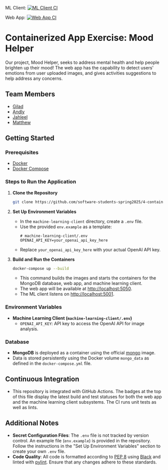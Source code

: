 ML Client: [![ML Client CI](https://github.com/software-students-spring2025/4-containers-contain/actions/workflows/ci.yml/badge.svg?job=test_ml_client)](https://github.com/software-students-spring2025/4-containers-contain/actions/workflows/ci.yml?job=test_ml_client)

Web App: [![Web App CI](https://github.com/software-students-spring2025/4-containers-contain/actions/workflows/ci.yml/badge.svg?job=test_web_app)](https://github.com/software-students-spring2025/4-containers-contain/actions/workflows/ci.yml?job=test_web_app)

# Containerized App Exercise: Mood Helper

Our project, Mood Helper, seeks to address mental health and help people brighten up their mood! The web app has the capability to detect users' emotions from user uploaded images, and gives activities suggestions to help address any concerns.

## Team Members

- [Gilad](https://github.com/giladspitzer)
- [Andly](https://github.com/andy-612)
- [Jahleel](https://github.com/JahleelT)
- [Matthew](https://github.com/bruhcolate)

## Getting Started

### Prerequisites

- [Docker](https://docs.docker.com/get-docker/)
- [Docker Compose](https://docs.docker.com/compose/install/)

### Steps to Run the Application

1. **Clone the Repository**

   ```bash
   git clone https://github.com/software-students-spring2025/4-containers-contain.git
   ```

2. **Set Up Environment Variables**

   - In the `machine-learning-client` directory, create a `.env` file.
   - Use the provided `env.example` as a template:
     ```env
     # machine-learning-client/.env
     OPENAI_API_KEY=your_openai_api_key_here
     ```
   - Replace `your_openai_api_key_here` with your actual OpenAI API key.

3. **Build and Run the Containers**
   ```bash
   docker-compose up --build
   ```
   - This command builds the images and starts the containers for the MongoDB database, web app, and machine learning client.
   - The web app will be available at [http://localhost:5050](http://localhost:5050).
   - The ML client listens on [http://localhost:5001](http://localhost:5001).

### Environment Variables

- **Machine Learning Client (`machine-learning-client/.env`)**
  - `OPENAI_API_KEY`: API key to access the OpenAI API for image analysis.

### Database

- **MongoDB** is deployed as a container using the official [mongo](https://hub.docker.com/_/mongo) image.
- Data is stored persistently using the Docker volume `mongo_data` as defined in the `docker-compose.yml` file.

## Continuous Integration

- This repository is integrated with GitHub Actions. The badges at the top of this file display the latest build and test statuses for both the web app and the machine learning client subsystems. The CI runs unit tests as well as lints.

## Additional Notes

- **Secret Configuration Files**: The `.env` file is not tracked by version control. An example file (`env.example`) is provided in the repository. Follow the instructions in the "Set Up Environment Variables" section to create your own `.env` file.
- **Code Quality**: All code is formatted according to [PEP 8](https://www.python.org/dev/peps/pep-0008/) using [Black](https://black.readthedocs.io/en/stable/) and linted with [pylint](https://pylint.org/). Ensure that any changes adhere to these standards.
